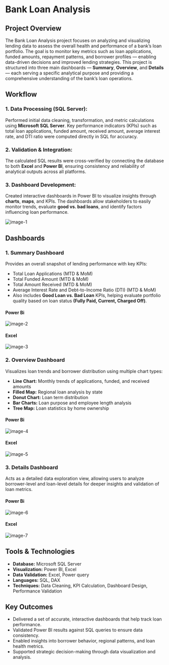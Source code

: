# Bank Loan Analysis

## Project Overview

The Bank Loan Analysis project focuses on analyzing and visualizing lending data to assess the overall health and performance of a bank’s loan portfolio. The goal is to monitor key metrics such as loan applications, funded amounts, repayment patterns, and borrower profiles — enabling data-driven decisions and improved lending strategies.
This project is structured into three main dashboards — **Summary**, **Overview**, and **Details** — each serving a specific analytical purpose and providing a comprehensive understanding of the bank’s loan operations.

## Workflow

### 1.	Data Processing (SQL Server):
Performed initial data cleaning, transformation, and metric calculations using **Microsoft SQL Server**. Key performance indicators (KPIs) such as total loan applications, funded amount, received amount, average interest rate, and DTI ratio were computed directly in SQL for accuracy.
### 2.	Validation & Integration:
The calculated SQL results were cross-verified by connecting the database to both **Excel** and **Power BI**, ensuring consistency and reliability of analytical outputs across all platforms.
### 3.	Dashboard Development:
Created interactive dashboards in Power BI to visualize insights through **charts**, **maps**, and KPIs. The dashboards allow stakeholders to easily monitor trends, evaluate **good vs. bad loans**, and identify factors influencing loan performance.


![image-1](https://github.com/asbpintu/Bank-Loan-Analysis---Power-Bi-Excel-Dashboard-and-Tableau/blob/266959eca85a955f480eafbd483d4ffda0b1ff15/Images/workflow.png)


## Dashboards

### 1. Summary Dashboard
Provides an overall snapshot of lending performance with key KPIs:
  *   Total Loan Applications (MTD & MoM)
  *	  Total Funded Amount (MTD & MoM)
  *	  Total Amount Received (MTD & MoM)
  *	  Average Interest Rate and Debt-to-Income Ratio (DTI) (MTD & MoM)
  *   Also includes **Good Loan vs. Bad Loan** KPIs, helping evaluate portfolio quality based on loan status **(Fully Paid, Current, Charged Off)**.

#### **Power Bi**
![image-2](https://github.com/asbpintu/Bank-Loan-Analysis---Power-Bi-Excel-Dashboard-and-Tableau/blob/266959eca85a955f480eafbd483d4ffda0b1ff15/Images/Power%20Bi%20Summary.png)
#### **Excel**
![image-3](https://github.com/asbpintu/Bank-Loan-Analysis---Power-Bi-Excel-Dashboard-and-Tableau/blob/266959eca85a955f480eafbd483d4ffda0b1ff15/Images/Excel%20Summary.png)


### 2. Overview Dashboard
Visualizes loan trends and borrower distribution using multiple chart types:
  *	  **Line Chart:** Monthly trends of applications, funded, and received amounts
  *	  **Filled Map:** Regional loan analysis by state
  *	  **Donut Chart:** Loan term distribution
  *	  **Bar Charts:** Loan purpose and employee length analysis
  *	  **Tree Map:** Loan statistics by home ownership


#### **Power Bi**
![image-4](https://github.com/asbpintu/Bank-Loan-Analysis---Power-Bi-Excel-Dashboard-and-Tableau/blob/266959eca85a955f480eafbd483d4ffda0b1ff15/Images/Power%20Bi%20Overview.png)
#### **Excel**
![image-5](https://github.com/asbpintu/Bank-Loan-Analysis---Power-Bi-Excel-Dashboard-and-Tableau/blob/266959eca85a955f480eafbd483d4ffda0b1ff15/Images/Excel%20Overview.png)



### 3. Details Dashboard
Acts as a detailed data exploration view, allowing users to analyze borrower-level and loan-level details for deeper insights and validation of loan metrics.


#### **Power Bi**
![image-6](https://github.com/asbpintu/Bank-Loan-Analysis---Power-Bi-Excel-Dashboard-and-Tableau/blob/266959eca85a955f480eafbd483d4ffda0b1ff15/Images/Power%20Bi%20Details.png)
#### **Excel**
![image-7](https://github.com/asbpintu/Bank-Loan-Analysis---Power-Bi-Excel-Dashboard-and-Tableau/blob/266959eca85a955f480eafbd483d4ffda0b1ff15/Images/Excel%20Details.png)



## Tools & Technologies
  *	**Database:** Microsoft SQL Server
  *	**Visualization:** Power BI, Excel
  *	**Data Validation:** Excel, Power query
  *	**Languages:** SQL, DAX
  *	**Techniques:** Data Cleaning, KPI Calculation, Dashboard Design, Performance Validation


## Key Outcomes
*	Delivered a set of accurate, interactive dashboards that help track loan performance.
*	Validated Power BI results against SQL queries to ensure data consistency.
*	Enabled insights into borrower behavior, regional patterns, and loan health metrics.
*	Supported strategic decision-making through data visualization and analysis.
